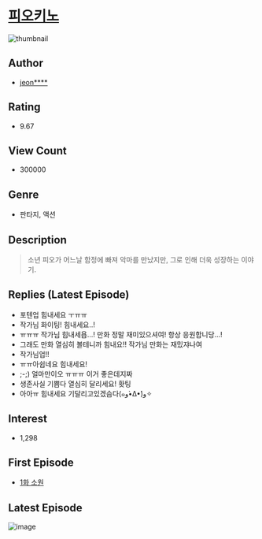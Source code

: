 # [피오키노](https://comic.naver.com/bestChallenge/list?titleId=720815)
![thumbnail](https://image-comic.pstatic.net/user_contents_data/challenge_comic/2018/12/05/188715/thumbnail_202x1644104512a_ef94_4b6f_baa8_06497f4e55c4_00000225.JPEG)

## Author
- [jeon****](https://comic.naver.com/artistTitle?id=188715)

## Rating
- 9.67

## View Count
- 300000

## Genre
- 판타지, 액션

## Description
> 소년 피오가 어느날 함정에 빠져 악마를 만났지만, 그로 인해 더욱 성장하는 이야기.

## Replies (Latest Episode)
- 포텐업 힘내세요 ㅜㅠㅠ
- 작가님 화이팅! 힘내세요..!
- ㅠㅠㅠ 작가님 힘내세욥...! 만화 정말 재미있으셔여! 항상 응원합니당...!
- 그래도 만화 열심히 볼테니까 힘내요!! 작가님 만화는 재밌쟈나여
- 작가님업!!
- ㅠㅠ아쉽네요 힘내세요!
- ;-;) 얼마만이오 ㅠㅠㅠ 이거 좋은데지짜
- 생존사실 기쁨다 열심히 달리세요! 홧팅
- 아아ㅠ 힘내세요 기달리고있겠슴다(๑و•̀Δ•́)و✧

## Interest
- 1,298

## First Episode
- [1화 소원](https://comic.naver.com/bestChallenge/detail?titleId=720815&no=1)

## Latest Episode
![image](https://image-comic.pstatic.net/user_contents_data/challenge_comic/2022/05/18/188715/upload_7293635900112200292.jpeg)
